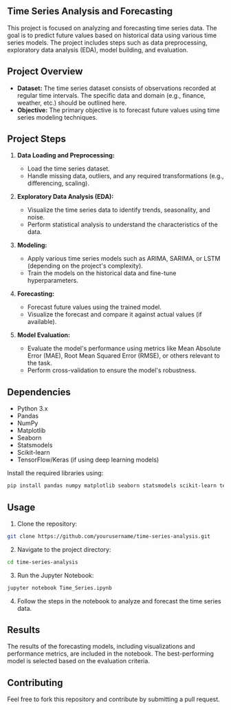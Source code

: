 ## Time Series Analysis and Forecasting

This project is focused on analyzing and forecasting time series data. The goal is to predict future values based on historical data using various time series models. The project includes steps such as data preprocessing, exploratory data analysis (EDA), model building, and evaluation.

## Project Overview

- **Dataset:** The time series dataset consists of observations recorded at regular time intervals. The specific data and domain (e.g., finance, weather, etc.) should be outlined here.
- **Objective:** The primary objective is to forecast future values using time series modeling techniques.

## Project Steps

1. **Data Loading and Preprocessing:**
   - Load the time series dataset.
   - Handle missing data, outliers, and any required transformations (e.g., differencing, scaling).

2. **Exploratory Data Analysis (EDA):**
   - Visualize the time series data to identify trends, seasonality, and noise.
   - Perform statistical analysis to understand the characteristics of the data.

3. **Modeling:**
   - Apply various time series models such as ARIMA, SARIMA, or LSTM (depending on the project's complexity).
   - Train the models on the historical data and fine-tune hyperparameters.

4. **Forecasting:**
   - Forecast future values using the trained model.
   - Visualize the forecast and compare it against actual values (if available).

5. **Model Evaluation:**
   - Evaluate the model's performance using metrics like Mean Absolute Error (MAE), Root Mean Squared Error (RMSE), or others relevant to the task.
   - Perform cross-validation to ensure the model's robustness.

## Dependencies

- Python 3.x
- Pandas
- NumPy
- Matplotlib
- Seaborn
- Statsmodels
- Scikit-learn
- TensorFlow/Keras (if using deep learning models)

Install the required libraries using:

```bash
pip install pandas numpy matplotlib seaborn statsmodels scikit-learn tensorflow
```

## Usage

1. Clone the repository:

```bash
git clone https://github.com/yourusername/time-series-analysis.git
```

2. Navigate to the project directory:

```bash
cd time-series-analysis
```

3. Run the Jupyter Notebook:

```bash
jupyter notebook Time_Series.ipynb
```

4. Follow the steps in the notebook to analyze and forecast the time series data.

## Results

The results of the forecasting models, including visualizations and performance metrics, are included in the notebook. The best-performing model is selected based on the evaluation criteria.

## Contributing

Feel free to fork this repository and contribute by submitting a pull request.

